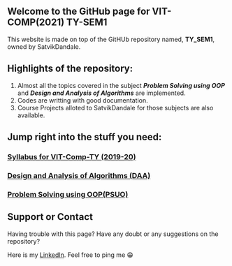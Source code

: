 ## Welcome to the GitHub page for VIT-COMP(2021) TY-SEM1

This website is made on top of the GitHUb repository named, **TY_SEM1**, owned by SatvikDandale.

## Highlights of the repository:
1. Almost all the topics covered in the subject **_Problem Solving using OOP_** and **_Design and Analysis of Algorithms_** are implemented.
2. Codes are writting with good documentation.
3. Course Projects alloted to SatvikDandale for those subjects are also available.

## Jump right into the stuff you need:

### [**Syllabus for VIT-Comp-TY (2019-20)**](https://drive.google.com/file/d/1Gh_lBxBlnudCT7dSNBIcVSqxTG59125i/view?usp=drivesdk)
### [**Design and Analysis of Algorithms (DAA)**](https://github.com/SatvikDandale/TY_SEM1/tree/master/TY_DAA)
### [**Problem Solving using OOP(PSUO)**](https://github.com/SatvikDandale/TY_SEM1/tree/master/TY_PSUO)


## Support or Contact

Having trouble with this page? Have any doubt or any suggestions on the repository?

Here is my [LinkedIn](https://www.linkedin.com/in/satvik-dandale/). Feel free to ping me 😁️
